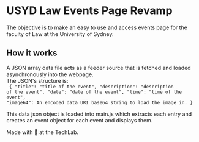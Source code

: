 # USYD Law Events Page Revamp

The objective is to make an easy to use
and access events page for the faculty of
Law at the University of Sydney.

## How it works

A JSON array data file acts as a feeder
source that is fetched and loaded
asynchronously into the webpage.<br>
The JSON's structure is: <br>
<code>
{
"title": "title of the event",
"description": "description of the event",
"date": "date of the event",
"time": "time of the event",
"image64": An encoded data URI
base64 string to load the image in.
}
</code>

This data json object is loaded into main.js which extracts each entry and creates an event object for each event and displays them.
<br>

Made with 💙 at the TechLab.